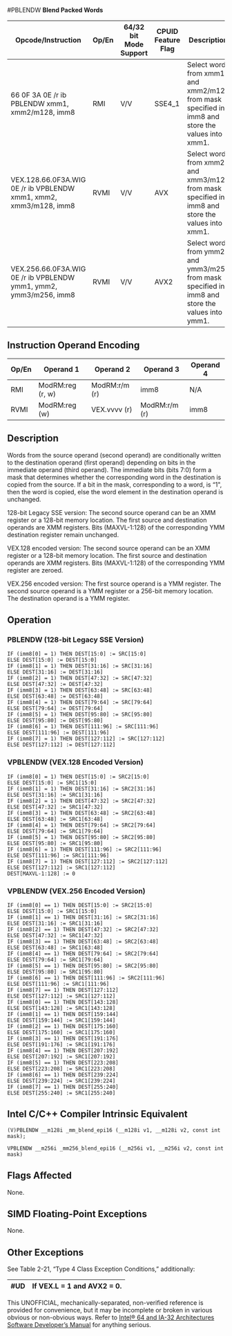 #PBLENDW
**Blend Packed Words**

| Opcode/Instruction                                                | Op/En | 64/32 bit Mode Support | CPUID Feature Flag | Description                                                                                      |
| ----------------------------------------------------------------- | ----- | ---------------------- | ------------------ | ------------------------------------------------------------------------------------------------ |
| 66 0F 3A 0E /r ib PBLENDW xmm1, xmm2/m128, imm8                   | RMI   | V/V                    | SSE4_1             | Select words from xmm1 and xmm2/m128 from mask specified in imm8 and store the values into xmm1. |
| VEX.128.66.0F3A.WIG 0E /r ib VPBLENDW xmm1, xmm2, xmm3/m128, imm8 | RVMI  | V/V                    | AVX                | Select words from xmm2 and xmm3/m128 from mask specified in imm8 and store the values into xmm1. |
| VEX.256.66.0F3A.WIG 0E /r ib VPBLENDW ymm1, ymm2, ymm3/m256, imm8 | RVMI  | V/V                    | AVX2               | Select words from ymm2 and ymm3/m256 from mask specified in imm8 and store the values into ymm1. |

## Instruction Operand Encoding

| Op/En | Operand 1        | Operand 2     | Operand 3     | Operand 4 |
| ----- | ---------------- | ------------- | ------------- | --------- |
| RMI   | ModRM:reg (r, w) | ModRM:r/m (r) | imm8          | N/A       |
| RVMI  | ModRM:reg (w)    | VEX.vvvv (r)  | ModRM:r/m (r) | imm8      |

## Description

Words from the source operand (second operand) are conditionally written to the destination operand (first operand) depending on bits in the immediate operand (third operand). The immediate bits (bits 7:0) form a mask that determines whether the corresponding word in the destination is copied from the source. If a bit in the mask, corresponding to a word, is “1", then the word is copied, else the word element in the destination operand is unchanged.

128-bit Legacy SSE version: The second source operand can be an XMM register or a 128-bit memory location. The first source and destination operands are XMM registers. Bits (MAXVL-1:128) of the corresponding YMM destination register remain unchanged.

VEX.128 encoded version: The second source operand can be an XMM register or a 128-bit memory location. The first source and destination operands are XMM registers. Bits (MAXVL-1:128) of the corresponding YMM register are zeroed.

VEX.256 encoded version: The first source operand is a YMM register. The second source operand is a YMM register or a 256-bit memory location. The destination operand is a YMM register.

## Operation

### PBLENDW (128-bit Legacy SSE Version)

```
IF (imm8[0] = 1) THEN DEST[15:0] := SRC[15:0]
ELSE DEST[15:0] := DEST[15:0]
IF (imm8[1] = 1) THEN DEST[31:16] := SRC[31:16]
ELSE DEST[31:16] := DEST[31:16]
IF (imm8[2] = 1) THEN DEST[47:32] := SRC[47:32]
ELSE DEST[47:32] := DEST[47:32]
IF (imm8[3] = 1) THEN DEST[63:48] := SRC[63:48]
ELSE DEST[63:48] := DEST[63:48]
IF (imm8[4] = 1) THEN DEST[79:64] := SRC[79:64]
ELSE DEST[79:64] := DEST[79:64]
IF (imm8[5] = 1) THEN DEST[95:80] := SRC[95:80]
ELSE DEST[95:80] := DEST[95:80]
IF (imm8[6] = 1) THEN DEST[111:96] := SRC[111:96]
ELSE DEST[111:96] := DEST[111:96]
IF (imm8[7] = 1) THEN DEST[127:112] := SRC[127:112]
ELSE DEST[127:112] := DEST[127:112]

```

### VPBLENDW (VEX.128 Encoded Version)

```
IF (imm8[0] = 1) THEN DEST[15:0] := SRC2[15:0]
ELSE DEST[15:0] := SRC1[15:0]
IF (imm8[1] = 1) THEN DEST[31:16] := SRC2[31:16]
ELSE DEST[31:16] := SRC1[31:16]
IF (imm8[2] = 1) THEN DEST[47:32] := SRC2[47:32]
ELSE DEST[47:32] := SRC1[47:32]
IF (imm8[3] = 1) THEN DEST[63:48] := SRC2[63:48]
ELSE DEST[63:48] := SRC1[63:48]
IF (imm8[4] = 1) THEN DEST[79:64] := SRC2[79:64]
ELSE DEST[79:64] := SRC1[79:64]
IF (imm8[5] = 1) THEN DEST[95:80] := SRC2[95:80]
ELSE DEST[95:80] := SRC1[95:80]
IF (imm8[6] = 1) THEN DEST[111:96] := SRC2[111:96]
ELSE DEST[111:96] := SRC1[111:96]
IF (imm8[7] = 1) THEN DEST[127:112] := SRC2[127:112]
ELSE DEST[127:112] := SRC1[127:112]
DEST[MAXVL-1:128] := 0

```

### VPBLENDW (VEX.256 Encoded Version)

```
IF (imm8[0] == 1) THEN DEST[15:0] := SRC2[15:0]
ELSE DEST[15:0] := SRC1[15:0]
IF (imm8[1] == 1) THEN DEST[31:16] := SRC2[31:16]
ELSE DEST[31:16] := SRC1[31:16]
IF (imm8[2] == 1) THEN DEST[47:32] := SRC2[47:32]
ELSE DEST[47:32] := SRC1[47:32]
IF (imm8[3] == 1) THEN DEST[63:48] := SRC2[63:48]
ELSE DEST[63:48] := SRC1[63:48]
IF (imm8[4] == 1) THEN DEST[79:64] := SRC2[79:64]
ELSE DEST[79:64] := SRC1[79:64]
IF (imm8[5] == 1) THEN DEST[95:80] := SRC2[95:80]
ELSE DEST[95:80] := SRC1[95:80]
IF (imm8[6] == 1) THEN DEST[111:96] := SRC2[111:96]
ELSE DEST[111:96] := SRC1[111:96]
IF (imm8[7] == 1) THEN DEST[127:112]
ELSE DEST[127:112] := SRC1[127:112]
IF (imm8[0] == 1) THEN DEST[143:128]
ELSE DEST[143:128] := SRC1[143:128]
IF (imm8[1] == 1) THEN DEST[159:144]
ELSE DEST[159:144] := SRC1[159:144]
IF (imm8[2] == 1) THEN DEST[175:160]
ELSE DEST[175:160] := SRC1[175:160]
IF (imm8[3] == 1) THEN DEST[191:176]
ELSE DEST[191:176] := SRC1[191:176]
IF (imm8[4] == 1) THEN DEST[207:192]
ELSE DEST[207:192] := SRC1[207:192]
IF (imm8[5] == 1) THEN DEST[223:208]
ELSE DEST[223:208] := SRC1[223:208]
IF (imm8[6] == 1) THEN DEST[239:224]
ELSE DEST[239:224] := SRC1[239:224]
IF (imm8[7] == 1) THEN DEST[255:240]
ELSE DEST[255:240] := SRC1[255:240]

```

## Intel C/C++ Compiler Intrinsic Equivalent

```
(V)PBLENDW __m128i _mm_blend_epi16 (__m128i v1, __m128i v2, const int mask);

```

```
VPBLENDW __m256i _mm256_blend_epi16 (__m256i v1, __m256i v2, const int mask)

```

## Flags Affected

None.

## SIMD Floating-Point Exceptions

None.

## Other Exceptions

See Table 2-21, “Type 4 Class Exception Conditions,” additionally:

| #​​​UD | If VEX.L = 1 and AVX2 = 0. |
| ------ | -------------------------- |

This UNOFFICIAL, mechanically-separated, non-verified reference is provided for convenience, but it may be
incomplete or broken in various obvious or non-obvious
ways. Refer to [Intel® 64 and IA-32 Architectures Software Developer’s Manual](https://software.intel.com/en-us/download/intel-64-and-ia-32-architectures-sdm-combined-volumes-1-2a-2b-2c-2d-3a-3b-3c-3d-and-4) for anything serious.
